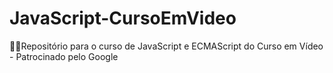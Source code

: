 # JavaScript-CursoEmVideo
:woman_technologist:Repositório para o curso de JavaScript e ECMAScript do Curso em Vídeo - Patrocinado pelo Google
